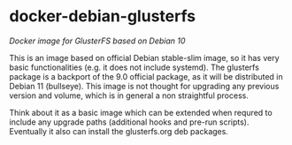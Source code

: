 # docker-debian-glusterfs

_Docker image for GlusterFS based on Debian 10_

This is an image based on official Debian stable-slim image, so it has very basic functionalities (e.g. it does not include systemd). 
The glusterfs package is a backport of the 9.0 official package, as it will be distributed in Debian 11 (bullseye). 
This image is not thought for upgrading any previous version and volume, which is in general a non straightful process.

Think about it as a basic image which can be extended when requred to include any upgrade paths (additional hooks and pre-run scripts).
Eventually it also can install the glusterfs.org deb packages.
